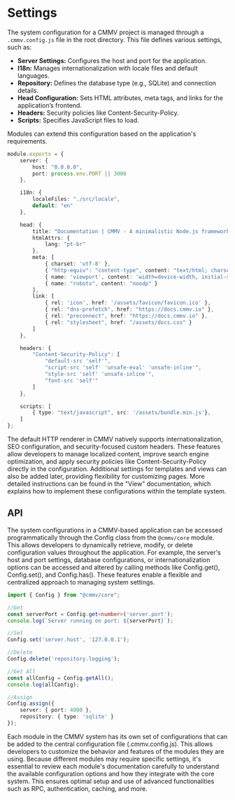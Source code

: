 # Settings

The system configuration for a CMMV project is managed through a ``.cmmv.config.js`` file in the root directory. This file defines various settings, such as:

* **Server Settings:** Configures the host and port for the application.
* **I18n:** Manages internationalization with locale files and default languages.
* **Repository:** Defines the database type (e.g., SQLite) and connection details.
* **Head Configuration:** Sets HTML attributes, meta tags, and links for the application’s frontend.
* **Headers:** Security policies like Content-Security-Policy.
* **Scripts:** Specifies JavaScript files to load.

Modules can extend this configuration based on the application's requirements.

```typescript
module.exports = {
    server: {
        host: "0.0.0.0",
        port: process.env.PORT || 3000
    },

    i18n: {
        localeFiles: "./src/locale",
        default: "en"
    },

    head: {
        title: "Documentation | CMMV - A minimalistic Node.js framework",
        htmlAttrs: {
            lang: "pt-br"
        },
        meta: [
            { charset: 'utf-8' },
            { "http-equiv": "content-type", content: "text/html; charset=UTF-8" },
            { name: 'viewport', content: 'width=device-width, initial-scale=1' },
            { name: "robots", content: "noodp" }
        ],
        link: [
            { rel: 'icon', href: '/assets/favicon/favicon.ico' },
            { rel: "dns-prefetch", href: "https://docs.cmmv.io" },
            { rel: "preconnect", href: "https://docs.cmmv.io" },    
            { rel: "stylesheet", href: "/assets/docs.css" }            
        ]
    },

    headers: {
        "Content-Security-Policy": [
            "default-src 'self'",
            "script-src 'self' 'unsafe-eval' 'unsafe-inline'",
            "style-src 'self' 'unsafe-inline'",
            "font-src 'self'"
        ]
    },

    scripts: [
        { type: "text/javascript", src: '/assets/bundle.min.js'},
    ]
};
```

The default HTTP renderer in CMMV natively supports internationalization, SEO configuration, and security-focused custom headers. These features allow developers to manage localized content, improve search engine optimization, and apply security policies like Content-Security-Policy directly in the configuration. Additional settings for templates and views can also be added later, providing flexibility for customizing pages. More detailed instructions can be found in the "View" documentation, which explains how to implement these configurations within the template system.

## API

The system configurations in a CMMV-based application can be accessed programmatically through the Config class from the ``@cmmv/core`` module. This allows developers to dynamically retrieve, modify, or delete configuration values throughout the application. For example, the server's host and port settings, database configurations, or internationalization options can be accessed and altered by calling methods like Config.get(), Config.set(), and Config.has(). These features enable a flexible and centralized approach to managing system settings.

```typescript
import { Config } from "@cmmv/core";

//Get
const serverPort = Config.get<number>('server.port');
console.log(`Server running on port: ${serverPort}`);

//Set
Config.set('server.host', '127.0.0.1');

//Delete
Config.delete('repository.logging');

//Get All
const allConfig = Config.getAll();
console.log(allConfig);

//Assign
Config.assign({
    server: { port: 4000 },
    repository: { type: 'sqlite' }
});
```

Each module in the CMMV system has its own set of configurations that can be added to the central configuration file (.cmmv.config.js). This allows developers to customize the behavior and features of the modules they are using. Because different modules may require specific settings, it's essential to review each module's documentation carefully to understand the available configuration options and how they integrate with the core system. This ensures optimal setup and use of advanced functionalities such as RPC, authentication, caching, and more.